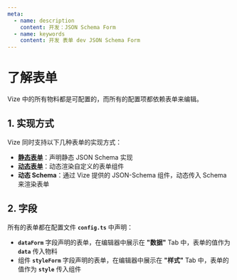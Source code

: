 ```yaml
---
meta:
  - name: description
    content: 开发：JSON Schema Form
  - name: keywords
    content: 开发 表单 dev JSON Schema Form
---
```


# 了解表单

Vize 中的所有物料都是可配置的，而所有的配置项都依赖表单来编辑。

## 1. 实现方式

Vize 同时支持以下几种表单的实现方式：

- **[静态表单](/form/jsonSchema.html)**：声明静态 JSON Schema 实现
- **[动态表单]()**：动态渲染自定义的表单组件
- **动态 Schema**：通过 Vize 提供的 JSON-Schema 组件，动态传入 Schema 来渲染表单

## 2. 字段

所有的表单都在配置文件 **`config.ts`** 中声明：

- **`dataForm`** 字段声明的表单，在编辑器中展示在 **"数据"** Tab 中，表单的值作为 **`data`** 传入物料
- 组件 **`styleForm`** 字段声明的表单，在编辑器中展示在 **"样式"** Tab 中，表单的值作为 **`style`** 传入组件
